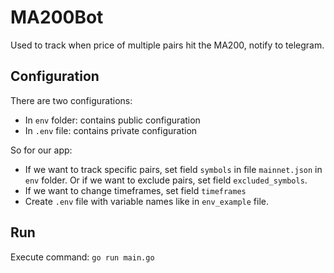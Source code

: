 # MA200Bot

Used to track when price of multiple pairs hit the MA200, notify to telegram.

## Configuration
There are two configurations:
- In `env` folder: contains public configuration
- In `.env` file: contains private configuration

So for our app:
- If we want to track specific pairs, set field `symbols` in file `mainnet.json` in `env` folder. Or if we want to exclude pairs, set field `excluded_symbols`.
- If we want to change timeframes, set field `timeframes`
- Create `.env` file with variable names like in `env_example` file.

## Run
Execute command: `go run main.go`